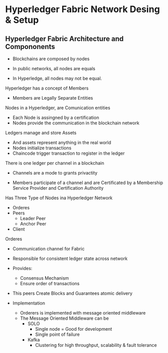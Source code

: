 # Hyperledger Fabric Network Desing & Setup

## Hyperledger Fabric Architecture and Compononents

- Blockchains are composed by nodes

- In public networks, all nodes are equals
- In Hyperledge, all nodes may not be equal.

Hyperledger has a concept of Members
- Members are Legally Separate Entities

Nodes in a Hyperledger, are Comunication entities
- Each Node is assingned by a certification
- Nodes provide the communication in the blockchain network

Ledgers manage and store Assets
- And assets represent anything in the real world
- Nodes initialize transactions
- Chaincode trigger transaction to register in the ledger

There is one ledger per channel in a blockchain
- Channels are a mode to grants privactity

- Members participate of a channel and are Certificated by a Membership Service Provider and Certification Authority

Has Three Type of Nodes ina Hyperledger Network
- Orderes
- Peers
    - Leader Peer
    - Anchor Peer
- Client

Orderes
- Communication channel for Fabric
- Responsible for consistent ledger state across network
- Provides:
    - Consensus Mechanism
    - Ensure order of transactions
- This peers Create Blocks and Guarantees atomic delivery

- Implementation
    - Orderers is implemented with message oriented middleware
    - The Message Oriented Middleware can be
        - SOLO
            - Single node = Good for development
            - Single point of failure
        - Kafka
            - Clustering for high throughput, scalability & fault tolerance
